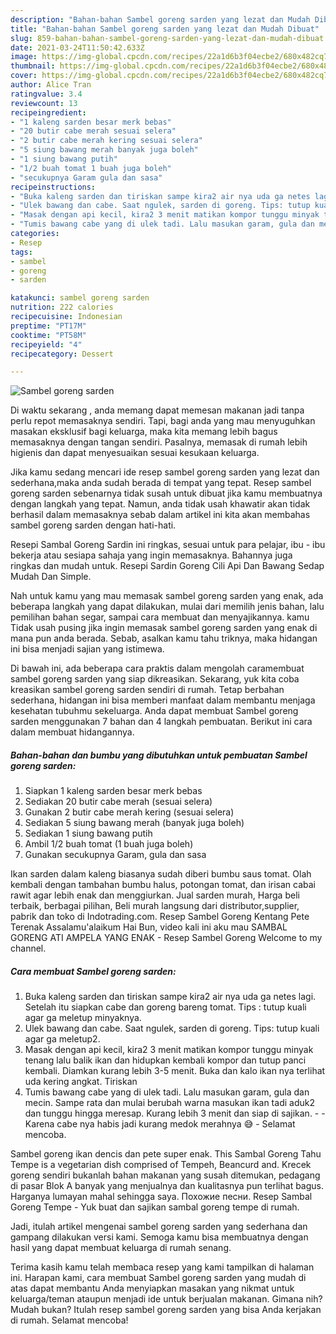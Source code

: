 ```yaml
---
description: "Bahan-bahan Sambel goreng sarden yang lezat dan Mudah Dibuat"
title: "Bahan-bahan Sambel goreng sarden yang lezat dan Mudah Dibuat"
slug: 859-bahan-bahan-sambel-goreng-sarden-yang-lezat-dan-mudah-dibuat
date: 2021-03-24T11:50:42.633Z
image: https://img-global.cpcdn.com/recipes/22a1d6b3f04ecbe2/680x482cq70/sambel-goreng-sarden-foto-resep-utama.jpg
thumbnail: https://img-global.cpcdn.com/recipes/22a1d6b3f04ecbe2/680x482cq70/sambel-goreng-sarden-foto-resep-utama.jpg
cover: https://img-global.cpcdn.com/recipes/22a1d6b3f04ecbe2/680x482cq70/sambel-goreng-sarden-foto-resep-utama.jpg
author: Alice Tran
ratingvalue: 3.4
reviewcount: 13
recipeingredient:
- "1 kaleng sarden besar merk bebas"
- "20 butir cabe merah sesuai selera"
- "2 butir cabe merah kering sesuai selera"
- "5 siung bawang merah banyak juga boleh"
- "1 siung bawang putih"
- "1/2 buah tomat 1 buah juga boleh"
- "secukupnya Garam gula dan sasa"
recipeinstructions:
- "Buka kaleng sarden dan tiriskan sampe kira2 air nya uda ga netes lagi. Setelah itu siapkan cabe dan goreng bareng tomat. Tips : tutup kuali agar ga meletup minyaknya."
- "Ulek bawang dan cabe. Saat ngulek, sarden di goreng. Tips: tutup kuali agar ga meletup2."
- "Masak dengan api kecil, kira2 3 menit matikan kompor tunggu minyak tenang lalu balik ikan dan hidupkan kembali kompor dan tutup panci kembali. Diamkan kurang lebih 3-5 menit. Buka dan kalo ikan nya terlihat uda kering angkat. Tiriskan"
- "Tumis bawang cabe yang di ulek tadi. Lalu masukan garam, gula dan mecin. Sampe rata dan mulai berubah warna masukan ikan tadi aduk2 dan tunggu hingga meresap. Kurang lebih 3 menit dan siap di sajikan.   Karena cabe nya habis jadi kurang medok merahnya 😅 Selamat mencoba."
categories:
- Resep
tags:
- sambel
- goreng
- sarden

katakunci: sambel goreng sarden 
nutrition: 222 calories
recipecuisine: Indonesian
preptime: "PT17M"
cooktime: "PT58M"
recipeyield: "4"
recipecategory: Dessert

---
```



![Sambel goreng sarden](https://img-global.cpcdn.com/recipes/22a1d6b3f04ecbe2/680x482cq70/sambel-goreng-sarden-foto-resep-utama.jpg)

Di waktu  sekarang , anda memang dapat memesan makanan jadi tanpa perlu repot memasaknya sendiri. Tapi, bagi anda yang mau menyuguhkan masakan eksklusif bagi keluarga, maka kita memang lebih bagus memasaknya dengan tangan sendiri. Pasalnya, memasak di rumah lebih higienis dan dapat menyesuaikan sesuai kesukaan keluarga.

Jika kamu sedang mencari ide resep sambel goreng sarden yang lezat dan sederhana,maka anda sudah berada di tempat yang tepat. Resep sambel goreng sarden  sebenarnya tidak susah untuk dibuat jika kamu membuatnya dengan langkah yang tepat. Namun, anda tidak usah khawatir akan tidak berhasil dalam memasaknya 
sebab dalam artikel ini kita akan membahas sambel goreng sarden dengan hati-hati.  

Resepi Sambal Goreng Sardin ini ringkas, sesuai untuk para pelajar, ibu - ibu bekerja atau sesiapa sahaja yang ingin memasaknya. Bahannya juga ringkas dan mudah untuk. Resepi Sardin Goreng Cili Api Dan Bawang Sedap Mudah Dan Simple.

Nah untuk kamu yang mau memasak sambel goreng sarden yang enak, ada beberapa langkah yang dapat dilakukan, mulai dari memilih jenis bahan, lalu pemilihan bahan segar, sampai cara membuat dan menyajikannya. kamu Tidak usah pusing jika ingin memasak sambel goreng sarden yang enak di mana pun anda berada. Sebab, asalkan kamu  tahu triknya, maka hidangan ini bisa menjadi sajian yang istimewa.

Di bawah ini, ada beberapa cara praktis  dalam mengolah caramembuat sambel goreng sarden yang siap dikreasikan. Sekarang, yuk kita coba kreasikan sambel goreng sarden sendiri di rumah. Tetap berbahan sederhana, hidangan ini bisa memberi manfaat dalam membantu menjaga kesehatan tubuhmu sekeluarga. Anda dapat membuat Sambel goreng sarden menggunakan 7 bahan dan 4 langkah pembuatan. Berikut ini cara dalam membuat hidangannya.

<!--inarticleads1-->

##### Bahan-bahan dan bumbu yang dibutuhkan untuk pembuatan Sambel goreng sarden:

1. Siapkan 1 kaleng sarden besar merk bebas
1. Sediakan 20 butir cabe merah (sesuai selera)
1. Gunakan 2 butir cabe merah kering (sesuai selera)
1. Sediakan 5 siung bawang merah (banyak juga boleh)
1. Sediakan 1 siung bawang putih
1. Ambil 1/2 buah tomat (1 buah juga boleh)
1. Gunakan secukupnya Garam, gula dan sasa


Ikan sarden dalam kaleng biasanya sudah diberi bumbu saus tomat. Olah kembali dengan tambahan bumbu halus, potongan tomat, dan irisan cabai rawit agar lebih enak dan menggiurkan. Jual sarden murah, Harga beli terbaik, berbagai pilihan, Beli murah langsung dari distributor,supplier, pabrik dan toko di Indotrading.com. Resep Sambel Goreng Kentang Pete Terenak Assalamu&#39;alaikum Hai Bun, video kali ini aku mau SAMBAL GORENG ATI AMPELA YANG ENAK - Resep Sambel Goreng Welcome to my channel. 

<!--inarticleads2-->

##### Cara membuat Sambel goreng sarden:

1. Buka kaleng sarden dan tiriskan sampe kira2 air nya uda ga netes lagi. Setelah itu siapkan cabe dan goreng bareng tomat. Tips : tutup kuali agar ga meletup minyaknya.
1. Ulek bawang dan cabe. Saat ngulek, sarden di goreng. Tips: tutup kuali agar ga meletup2.
1. Masak dengan api kecil, kira2 3 menit matikan kompor tunggu minyak tenang lalu balik ikan dan hidupkan kembali kompor dan tutup panci kembali. Diamkan kurang lebih 3-5 menit. Buka dan kalo ikan nya terlihat uda kering angkat. Tiriskan
1. Tumis bawang cabe yang di ulek tadi. Lalu masukan garam, gula dan mecin. Sampe rata dan mulai berubah warna masukan ikan tadi aduk2 dan tunggu hingga meresap. Kurang lebih 3 menit dan siap di sajikan.  -  - Karena cabe nya habis jadi kurang medok merahnya 😅 - Selamat mencoba.


Sambel goreng ikan dencis dan pete super enak. This Sambal Goreng Tahu Tempe is a vegetarian dish comprised of Tempeh, Beancurd and. Krecek goreng sendiri bukanlah bahan makanan yang susah ditemukan, pedagang di pasar Blok A banyak yang menjualnya dan kualitasnya pun terlihat bagus. Harganya lumayan mahal sehingga saya. Похожие песни. Resep Sambal Goreng Tempe - Yuk buat dan sajikan sambal goreng tempe di rumah. 

Jadi, itulah artikel mengenai  sambel goreng sarden  yang sederhana dan gampang dilakukan versi kami. Semoga kamu bisa membuatnya dengan hasil yang dapat membuat keluarga di rumah senang. 

Terima kasih kamu telah membaca resep yang kami tampilkan di halaman ini. Harapan kami, cara membuat  Sambel goreng sarden yang mudah di atas dapat membantu Anda menyiapkan masakan yang nikmat untuk keluarga/teman ataupun menjadi ide untuk berjualan makanan. Gimana nih? Mudah bukan? Itulah resep sambel goreng sarden yang bisa Anda kerjakan di rumah. Selamat mencoba!

